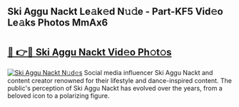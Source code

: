 ## Ski Aggu Nackt Le𝚊k𝚎d N𝚞𝚍e - Part-KF5 Vid𝚎o Le𝚊ks Photos MmAx6

# <h2><a href="http://fb9vap3.evod.top/?m=Ski+Aggu+Nackt">🔗 👉🔴 Ski Aggu Nackt Vid𝚎o Ph𝚘t𝚘s</a></h2>

[![Ski Aggu Nackt N𝚞d𝚎s](https://i.imgur.com/8V9OHl7.gif)](http://fb9vap3.evod.top/?m=Ski+Aggu+Nackt)
Social media influencer Ski Aggu Nackt and content creator renowned for their lifestyle and dance-inspired content. The public's perception of Ski Aggu Nackt has evolved over the years, from a beloved icon to a polarizing figure. 

